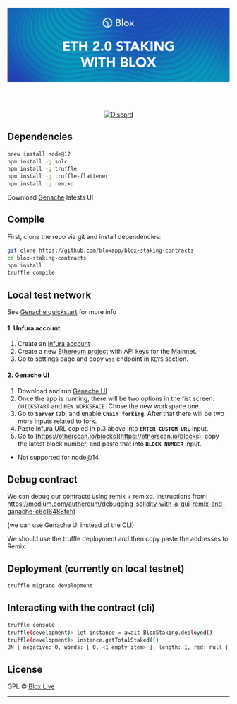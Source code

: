 [<img src="internals/img/Blox-Staking-Banner.png" >](https://www.bloxstaking.com/)

<br>
<br>

<div align="center">

[![Discord](https://discord.com/api/guilds/723834989506068561/widget.png?style=shield)](https://discord.gg/HpT2z5B)

</div>

## Dependencies
```bash
brew install node@12
npm install -g solc 
npm install -g truffle 
npm install -g truffle-flattener
npm install -g remixd
```

Download [Genache](https://github.com/trufflesuite/ganache/releases) latests UI

## Compile

First, clone the repo via git and install dependencies:

```bash
git clone https://github.com/bloxapp/blox-staking-contracts
cd blox-staking-contracts
npm install
truffle compile
```

## Local test network

See [Genache quickstart](https://www.trufflesuite.com/docs/ganache/quickstart) for more info

#### 1. Unfura account

1. Create an [infura account](https://infura.io/)
2. Create a new [Ethereum project](https://infura.io/dashboard/ethereum) with API keys for the Mainnet.
3. Go to settings page and copy `wss` endpoint in `KEYS` section.

#### 2. Genache UI
1. Download and run [Genache UI](https://www.trufflesuite.com/ganache)
2. Once the app is running, there will be two options in the fist screen: `QUICKSTART` and `NEW WORKSPACE`. Chose the new workspace one.
3. Go to **`Server`** tab, and enable **`Chain forking`**. After that there will be two more inputs related to fork.
4. Paste infura URL copied in p.3 above into **`ENTER CUSTOM URL`** input.
5. Go to [https://etherscan.io/blocks](https://etherscan.io/blocks), copy the latest block number, and paste that into **`BLOCK NUMBER`** input.

* Not supported for node@14

## Debug contract
We can debug our contracts using remix + remixd.
Instructions from: https://medium.com/authereum/debugging-solidity-with-a-gui-remix-and-ganache-c6c16488fcfd

(we can use Genache UI instead of the CLI)

We should use the truffle deployment and then copy paste the addresses to Remix

## Deployment (currently on local testnet)

```bash
truffle migrate development
```

## Interacting with the contract (cli)

```bash
truffle console
truffle(development)> let instance = await BloxStaking.deployed()
truffle(development)> instance.getTotalStaked(()
BN { negative: 0, words: [ 0, <1 empty item> ], length: 1, red: null }

```

## License

GPL © [Blox Live](https://github.com/bloxapp/blox-live)

<hr />
<br />
